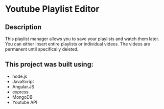 Youtube Playlist Editor
===================

Description
--------------

This playlist manager allows you to save your playlists and watch them later. You can either insert entire playlists or individual videos. The videos are permanent until specifically deleted. 

This project was built using:
--------------

- node.js
- JavaScript
- Angular.JS
- express
- MongoDB
- Youtube API
